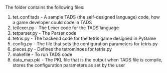 The folder contains the following files:
1. tet_conf.tads - A sample TADS (the self-designed language) code, how a game developer could code in TADS
2. tetlexer.py - The Lexer code for the TADS language
3. tetparser.py - The Parser code
4. tetris.py - The backend code for the tetris game designed in PyGame
5. config.py - The file that sets the configuration parameters for tetris.py
6. pieces.py - Defines the tetrominoes for tetris.py
7. makefile - To run TADS code
8. data_map.pkl - The PKL file that is the output when TADS file is compile, stores the configuration parameters as set by the user
